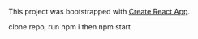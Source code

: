 This project was bootstrapped with [Create React App](https://github.com/facebook/create-react-app).


clone repo, run npm i then npm start
